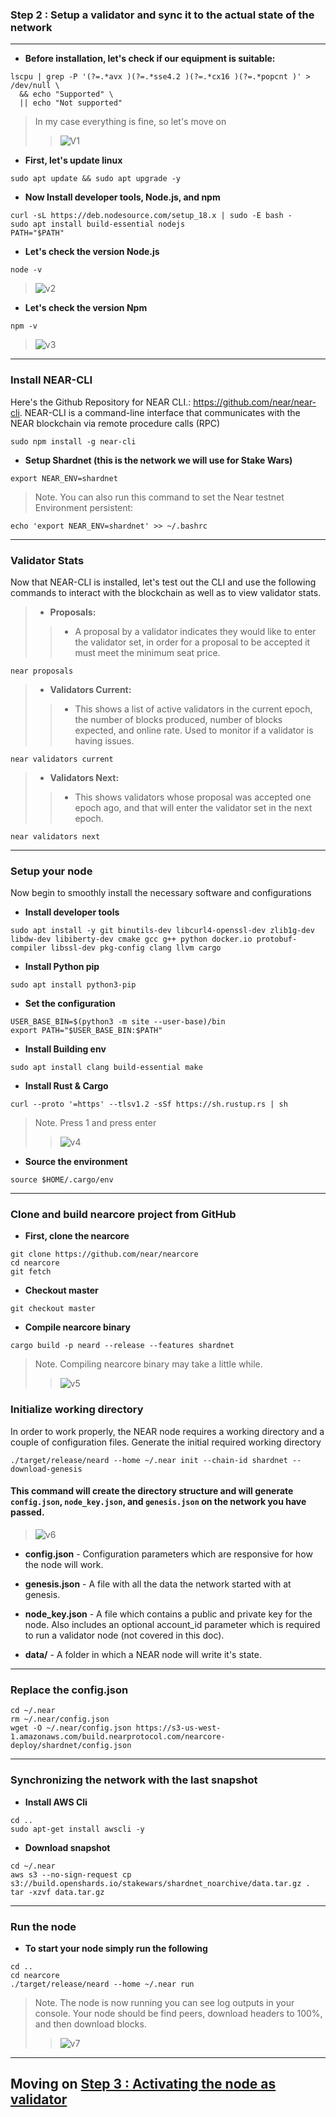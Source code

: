 ### Step 2 : Setup a validator and sync it to the actual state of the network
____

* __Before installation, let's check if our equipment is suitable:__
```
lscpu | grep -P '(?=.*avx )(?=.*sse4.2 )(?=.*cx16 )(?=.*popcnt )' > /dev/null \
  && echo "Supported" \
  || echo "Not supported"
  ```
  > In my case everything is fine, so let's move on
  >> ![V1](https://user-images.githubusercontent.com/101806416/179396253-2e2d966b-174f-45e9-af74-c99c7238d9f6.png)

* __First, let's update linux__
```
sudo apt update && sudo apt upgrade -y
```

* __Now Install developer tools, Node.js, and npm__
```
curl -sL https://deb.nodesource.com/setup_18.x | sudo -E bash -  
sudo apt install build-essential nodejs
PATH="$PATH"
```

* __Let's check the version Node.js__
``` 
node -v
```
> ![v2](https://user-images.githubusercontent.com/101806416/179396939-271d69c7-59f0-4fd0-8fd7-8c03c8a1403c.png)


* __Let's check the version Npm__
``` 
npm -v
```
> ![v3](https://user-images.githubusercontent.com/101806416/179396940-3bffcb6e-3a20-4a64-b2bf-e08cbbfc4d30.png)
___
### Install NEAR-CLI

Here's the Github Repository for NEAR CLI.: https://github.com/near/near-cli. NEAR-CLI is a command-line interface that communicates with the NEAR blockchain via remote procedure calls (RPC)
```
sudo npm install -g near-cli
```

* __Setup Shardnet (this is the network we will use for Stake Wars)__
```
export NEAR_ENV=shardnet
```
> Note. You can also run this command to set the Near testnet Environment persistent:
```
echo 'export NEAR_ENV=shardnet' >> ~/.bashrc
```
___
### Validator Stats

Now that NEAR-CLI is installed, let's test out the CLI and use the following commands to interact with the blockchain as well as to view validator stats.

> * __Proposals:__ 
>> * A proposal by a validator indicates they would like to enter the validator set, in order for a proposal to be accepted it must meet the minimum seat price.
```
near proposals
```

> * __Validators Current:__
>> * This shows a list of active validators in the current epoch, the number of blocks produced, number of blocks expected, and online rate. Used to monitor if a validator is having issues.
```
near validators current
```

> * __Validators Next:__
>> * This shows validators whose proposal was accepted one epoch ago, and that will enter the validator set in the next epoch.
```
near validators next
```
____

### Setup your node

Now begin to smoothly install the necessary software and configurations

* __Install developer tools__

```
sudo apt install -y git binutils-dev libcurl4-openssl-dev zlib1g-dev libdw-dev libiberty-dev cmake gcc g++ python docker.io protobuf-compiler libssl-dev pkg-config clang llvm cargo
```

* __Install Python pip__
```
sudo apt install python3-pip
```

* __Set the configuration__
```
USER_BASE_BIN=$(python3 -m site --user-base)/bin
export PATH="$USER_BASE_BIN:$PATH"
```

* __Install Building env__
```
sudo apt install clang build-essential make
```

* __Install Rust & Cargo__
```
curl --proto '=https' --tlsv1.2 -sSf https://sh.rustup.rs | sh
```
> Note. Press 1 and press enter
>> ![v4](https://user-images.githubusercontent.com/101806416/179398919-2dafd8db-2ffc-4a92-aad5-d3fce0f7254d.png)

* __Source the environment__
```
source $HOME/.cargo/env
```
____
### Clone and build nearcore project from GitHub
* __First, clone the nearcore__
```
git clone https://github.com/near/nearcore
cd nearcore
git fetch
```

* __Checkout master__
```
git checkout master
```

* __Compile nearcore binary__
```
cargo build -p neard --release --features shardnet
```

> Note. Compiling nearcore binary may take a little while.
>> ![v5](https://user-images.githubusercontent.com/101806416/179401701-bb7b37e9-b7f3-4761-89cc-2ccd4d8e91c7.png)

### Initialize working directory
In order to work properly, the NEAR node requires a working directory and a couple of configuration files. Generate the initial required working directory
```
./target/release/neard --home ~/.near init --chain-id shardnet --download-genesis
```
#### This command will create the directory structure and will generate `config.json`, `node_key.json`, and `genesis.json` on the network you have passed.

> ![v6](https://user-images.githubusercontent.com/101806416/179401891-8c47950c-f6bf-4500-bb4f-97d5eb1d09e0.png)

* __config.json__ - Configuration parameters which are responsive for how the node will work. 

* __genesis.json__ - A file with all the data the network started with at genesis. 

* __node_key.json__ - A file which contains a public and private key for the node. Also includes an optional account_id parameter which is required to run a validator node (not covered in this doc).

* __data/__ - A folder in which a NEAR node will write it's state.
____

### Replace the config.json
```
cd ~/.near
rm ~/.near/config.json
wget -O ~/.near/config.json https://s3-us-west-1.amazonaws.com/build.nearprotocol.com/nearcore-deploy/shardnet/config.json
```
____
### Synchronizing the network with the last snapshot
* __Install AWS Cli__
```
cd ..
sudo apt-get install awscli -y
```

* __Download snapshot__
```
cd ~/.near
aws s3 --no-sign-request cp s3://build.openshards.io/stakewars/shardnet_noarchive/data.tar.gz .  
tar -xzvf data.tar.gz
```
____
### Run the node
* __To start your node simply run the following__
```
cd ..
cd nearcore
./target/release/neard --home ~/.near run
```
> Note. The node is now running you can see log outputs in your console. Your node should be find peers, download headers to 100%, and then download blocks.
>> ![v7](https://user-images.githubusercontent.com/101806416/179403606-a219dfa9-3e4b-4106-a995-6f9c0f437f56.png)
____
## Moving on [Step 3 : Activating the node as validator](https://github.com/mrAgent777/Near-Guide/blob/main/Step%203%20:%20Activating%20the%20node%20as%20validator.md)





